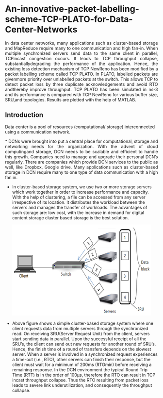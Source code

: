 
# An-innovative-packet-labelling-scheme-TCP-PLATO-for-Data-Center-Networks
<p align="justify">
In  data  center  networks,  many  applications  such  as  cluster-based  storage and MapReduce require many to one communication and high fan-in.  When multiple synchronized servers send data to the same client in parallel, TCPincast congestion occurs.  It leads to TCP throughput collapse, substantiallydegrading  the  performance  of  the  application. Hence, the existing loss detection mechanism of TCP NewReno has been modified by a packet labelling scheme called TCP PLATO. In PLATO, labelled packets are givenmore  priority  over  unlabelled  packets  at  the  switch.   This  allows  TCP  to detect packet loss by three duplicate acknowledgements and avoid RTO andthereby improve throughput.  TCP PLATO has been simulated in ns-3 and its performance is compared with TCP NewReno for various buffer size, SRU,and topologies. Results are plotted with the help of MATLAB.
 </p>

## Introduction
Data center is a pool of resources (computational/ storage) interconnected using a communication network.
<p align="justify">
* DCNs were brought into put a central place for computational, storage and networking needs for the organization. With the advent of cloud computingand storage, DCN needs to be scalable and efficient to handle this growth. Companies need to manage and upgrade their personal DCN’s regularly. There are companies which
provide DCN services to the public as well, like Dropbox, Google drive. Many applications such as cluster-based storage in DCN require many to one type of data communication with a high fan in.


* In cluster-based storage system, we use two or more storage servers which work together in order to increase performance and capacity. With the help of clustering, a file can be accessed from any server irrespective of its location. It distributes the workload between the servers and manages the transfer of workloads. The advantages of such storage are: low cost, with the increase in demand for digital content storage cluster based storage is the best solution.

<p align="center">
  <img width="460" height="300" src="https://github.com/Subathra19/An-innovative-packet-labelling-scheme-TCP-PLATO-for-Data-Center-Networks/blob/main/images/cluster.png ">
</p>


* Above figure shows a simple cluster-based storage system where one client requests data from multiple servers through the synchronized read. On receiving SRU(Server Request Unit) from the client, servers start sending data in parallel. Upon the successful receipt of all the SRU’s, the client can send out new requests for another round of SRU’s. Hence, the finish time of a round of transfers depends on the slowest server. When a server is involved in a synchronized request experiences a time-out (i.e., RTO), other servers can finish their response, but the client must wait for a minimum of 200ms (RTOmin) before receiving a remaining response. In the DCN environment the typical Round Trip Time (RTT) is in the order of 100µs, therefore the RTO can result in TCP incast throughput collapse. Thus the RTO resulting from packet loss leads to severe link underutilization, and consequently the throughput collapse.

</p>
